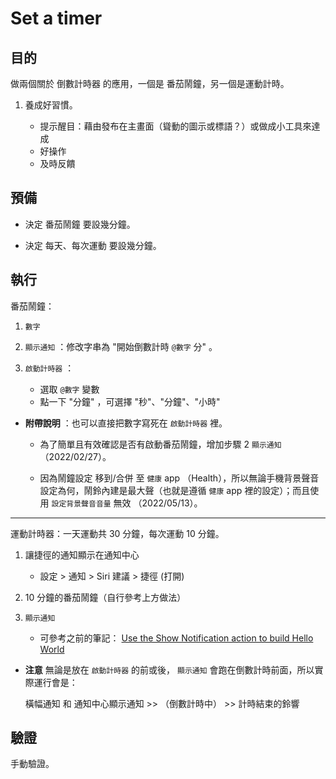 # Set a timer


## 目的


做兩個關於 倒數計時器 的應用，一個是 番茄鬧鐘，另一個是運動計時。

1. 養成好習慣。

   * 提示醒目：藉由發布在主畫面（聳動的圖示或標語？）或做成小工具來達成
   * 好操作
   * 及時反饋


## 預備


* 決定 番茄鬧鐘 要設幾分鐘。

* 決定 每天、每次運動 要設幾分鐘。


## 執行


番茄鬧鐘：

1. `數字` 

2. `顯示通知` ：修改字串為 "開始倒數計時 `@數字` 分" 。

3. `啟動計時器` ：
   
    * 選取 `@數字` 變數
    * 點一下 "分鐘" ，可選擇 "秒"、"分鐘"、"小時"


* **附帶說明** ：也可以直接把數字寫死在 `啟動計時器` 裡。

  * 為了簡單且有效確認是否有啟動番茄鬧鐘，增加步驟 2 `顯示通知` （2022/02/27）。

  * 因為鬧鐘設定 移到/合併 至 `健康` app （Health），所以無論手機背景聲音設定為何，鬧鈴內建是最大聲（也就是遵循 `健康` app 裡的設定）；而且使用 `設定背景聲音音量` 無效 （2022/05/13）。

---

運動計時器：一天運動共 30 分鐘，每次運動 10 分鐘。

1. 讓捷徑的通知顯示在通知中心

   * 設定 > 通知 > Siri 建議 > 捷徑 (打開)

1. 10 分鐘的番茄鬧鐘（自行參考上方做法）

1. `顯示通知`

   * 可參考之前的筆記： [Use the Show Notification action to build Hello World](https://github.com/LPenny-github/CellPhoneAppNotepad/blob/main/iPhone/Shortcuts/Hello-world/Use-the-Show-Notification-action.md)


* **注意** 無論是放在 `啟動計時器` 的前或後， `顯示通知` 會跑在倒數計時前面，所以實際運行會是： 

  橫幅通知 和 通知中心顯示通知 >> （倒數計時中） >> 計時結束的鈴響


## 驗證


手動驗證。